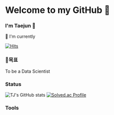 # Welcome to my GitHub :wave:

###  I'm Taejun :wave:


:seedling: I'm currently 

[![Hits](https://hits.seeyoufarm.com/api/count/incr/badge.svg?url=https%3A%2F%2Fgithub.com%2FTAEJUN1293&count_bg=%236A3DC8&title_bg=%23555555&icon=&icon_color=%23E7E7E7&title=hits&edge_flat=false)](https://hits.seeyoufarm.com)

<h3>🤗목표</h3>
To be a Data Scientist

### Status
![TJ's GitHub stats](https://github-readme-stats.vercel.app/api?username=KIM-TaeJun&show_icons=true&theme=radical)
[![Solved.ac Profile](http://mazassumnida.wtf/api/v2/generate_badge?boj=wnrrhtlvsi43)](https://solved.ac/wnrrhtlvsi43/)

### Tools
